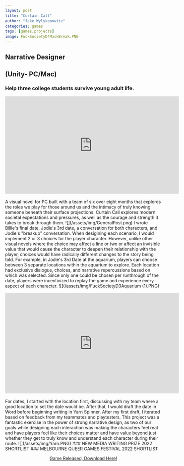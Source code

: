 ```yaml
---
layout: post
title: "Curtain Call"
author: "Jake Wylykanowitz"
categories: games
tags: [games,projects]
image: FuckSocietyD4MaskBreak.PNG
---
```


## Narrative Designer
## (Unity- PC/Mac)
### Help three college students survive young adult life.
<p align = "center"><iframe width="560" height="315" src="https://www.youtube.com/embed/3Ahd_w9RJFk" title="Curtain Call Trailer" frameborder="0" allow="accelerometer; autoplay; clipboard-write; encrypted-media; gyroscope; picture-in-picture; web-share" allowfullscreen></iframe></p>
A visual novel for PC built with a team of six over eight months that explores the roles we play for those around us and the intimacy of truly knowing someone beneath their surface projections. Curtain Call explores modern societal expectations and pressures, as well as the courage and strength it takes to break through them.
![](/assets/img/GeneralPost.png)
I wrote Billie's final date, Jodie's 3rd date,  a conversation for both characters, and Jodie's "breakup" conversation. When desigining each scenario, I would implement 2 or 3 choices for the player character. However, unlike other visual novels where the choice may affect a line or two or affect an invisible value that would cause the character to deepen their relationship with the player, choices would have radically different changes to the story being told. For example, in Jodie's 3rd Date at the aquarium, players can choose between 3 separate locations within the aquarium to explore. Each location had exclusive dialogue, choices, and narrative repercussions based on which was selected. Since only one could be chosen per runthrough of the date, players were incentivized to replay the game and experience every aspect of each character.
![](/assets/img/FuckSocietyD3Aquarium (1).PNG)
<p align = "center"><iframe width="560" height="325" src="https://www.youtube.com/embed/dVwN30v0fDA" title="Curtain Call- Jodie Date 3" frameborder="0" allow="accelerometer; autoplay; clipboard-write; encrypted-media; gyroscope; picture-in-picture; web-share" allowfullscreen></iframe></p>
For dates, I started with the location first, discussing with my team where a good location to set the date would be. After that, I would draft the date in Word before beginning writing in Yarn Spinner. After my first draft, I iterated based on feedback from my teammates and playtesters. This project was a fantastic exercise in the power of strong narrative design, as two of our goals while designing each interaction was making the characters feel real and have players feel like their choices matter and have value beyond just whether they get to truly know and understand each character during their route. 
![](/assets/img/Yarn.PNG)
### NEW MEDIA WRITING PRIZE 2022 SHORTLIST
### MELBOURNE QUEER GAMES FESTIVAL 2022 SHORTLIST
<p align = "center"><a href = "https://store.steampowered.com/app/1839180/Curtain_Call/">Game Released, Download Here!</a></p>
